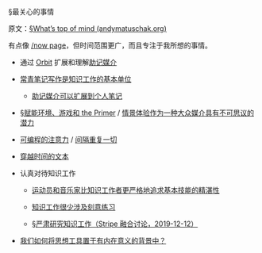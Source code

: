 §最关心的事情

原文：[§What’s top of mind (andymatuschak.org)](https://notes.andymatuschak.org/zUw5PuD8op9oq8kHvni6sug6eRTNtR9Wqma)

有点像 [/now page](https://sivers.org/nowff)，但时间范围更广，而且专注于我所想的事情。

- 通过 [Orbit](https://notes.andymatuschak.org/z72ioKyd4X48WndtAsfkhnKwsD8o5PaaT384o) 扩展和理解[助记媒介](https://notes.andymatuschak.org/z4rRX3qwSSJRsEkdXKwH2shamgHNeRthrMLiF)

- [常青笔记写作是知识工作的基本单位](https://notes.andymatuschak.org/z3SjnvsB5aR2ddsycyXofbYR7fCxo7RmKW2be)

  - [助记媒介可以扩展到个人笔记](https://notes.andymatuschak.org/z5ARNXtS5VxteskEW91S1yYTgAcLABNXsZuJE)

- [§赋能环境、游戏和 the Primer](https://notes.andymatuschak.org/z244xx3kMf1v8UnkZKUwQBAwBsHLpUgN4YhsG) / [情景体验作为一种大众媒介具有不可思议的潜力](https://notes.andymatuschak.org/z6oXuXLZ7Wq1eBqskyfph2wz9gjohQUKSBFzx)

- [可编程的注意力](https://notes.andymatuschak.org/zJrfPCbY7GcpV9asEc8NTVzXTAV4TvRFMuY6) / [间隔重复一切](https://notes.andymatuschak.org/z59aJSjgqr4B1k1ofoE7ZBF2dv8MeJ1Drf4TQ)

- [穿越时间的文本](https://notes.andymatuschak.org/z73hGbYFm7bjV3yYwK29MvbBZEcwK6kWyduqV)

- 认真对待知识工作

  - [运动员和音乐家比知识工作者更严格地追求基本技能的精湛性](https://notes.andymatuschak.org/z4qhD8UwNAmJDdJUC36BUGp5PEUfgfzZXvkhB)

  - [知识工作很少涉及刻意练习](https://notes.andymatuschak.org/z5BMvN7tZr8wxZdfFHgjvV9Em5HzXPCboardR)

  - [§严肃研究知识工作（Stripe 融合讨论，2019-12-12）](https://notes.andymatuschak.org/z5opHsGrNmCib7YQfLv6XbYURzZgZmx4Mrh5y)

- [我们如何将思想工具置于有内在意义的背景中？](https://notes.andymatuschak.org/zKQs1fYnn4uzdws1KZc9pxkT3NUHastcMYq)